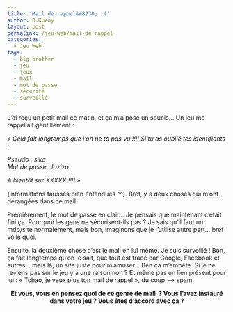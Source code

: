 ```yaml
---
title: 'Mail de rappel&#8230; :('
author: R.Kueny
layout: post
permalink: /jeu-web/mail-de-rappel
categories:
  - Jeu Web
tags:
  - big brother
  - jeu
  - jeux
  - mail
  - mot de passe
  - sécurité
  - surveillé
---
```

J&rsquo;ai reçu un petit mail ce matin, et ça m&rsquo;a posé un soucis&#8230; Un jeu me rappellait gentillement :

*&laquo;&nbsp;Cela fait longtemps que l&rsquo;on ne ta pas vu !!!! Si tu as oublié tes identifiants :*

*Pseudo : sika  
Mot de passe : laziza*

*A bientôt sur XXXXX !!!!&nbsp;&raquo;*

(informations fausses bien entendues ^^). Bref, y a deux choses qui m&rsquo;ont dérangées dans ce mail.

Premièrement, le mot de passe en clair&#8230; Je pensais que maintenant c&rsquo;était fini ça. Pourquoi les gens ne sécurisent-ils pas ? Je sais qu&rsquo;il faut un mdp/site normalement, mais bon, imaginons que je l&rsquo;utilise autre part&#8230; bref voilà quoi.

Ensuite, la deuxième chose c&rsquo;est le mail en lui même. Je suis surveillé ! Bon, ça fait longtemps qu&rsquo;on le sait, que tout est tracé par Google, Facebook et autres&#8230; mais là, un site juste pour m&rsquo;amuser&#8230; Ben ça m&rsquo;embête. Si je ne reviens pas sur le jeu y a une raison non ? Et même pas un lien présent pour lui : &laquo;&nbsp;Tchao, je veux plus ton mail de rappel&nbsp;&raquo;, du coup &#8212;> spam.

<p style="text-align: center;">
  <strong>Et vous, vous en pensez quoi de ce genre de mail  ? Vous l&rsquo;avez instauré dans votre jeu ? Vous êtes d&rsquo;accord avec ça ?</strong>
</p>